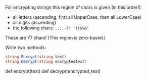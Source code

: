 For encrypting strings this region of chars is given (in this order!):

* all letters (ascending, first all UpperCase, then all LowerCase)
* all digits (ascending)
* the following chars: `.,:;-?! '()$%&"` 

These are 77 chars! (This region is zero-based.)<br/>

Write two methods: <br/>
```csharp
string Encrypt(string text)
string Decrypt(string encryptedText)
```

def encrypt(text)
def decrypt(encrypted_text)
